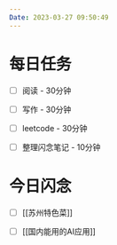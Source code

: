 ```yaml
---
Date: 2023-03-27 09:50:49
---
```


# 每日任务
- [ ] 阅读 - 30分钟
- [ ] 写作 - 30分钟
- [ ] leetcode - 30分钟
- [ ] 整理闪念笔记 - 10分钟


# 今日闪念
- [ ] [[苏州特色菜]]
- [ ] [[国内能用的AI应用]]



